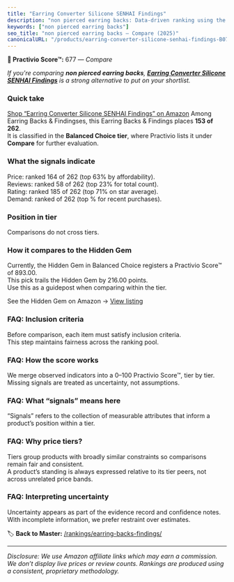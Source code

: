 ```yaml
---
title: "Earring Converter Silicone SENHAI Findings"
description: "non pierced earring backs: Data-driven ranking using the Practivio Score™. Positioned by quality, value, demand, findability, momentum."
keywords: ["non pierced earring backs"]
seo_title: "non pierced earring backs — Compare (2025)"
canonicalURL: "/products/earring-converter-silicone-senhai-findings-B07HJ1ZTH3/"
---
```


**🛒 Practivio Score™:** 677 — _Compare_


*If you're comparing **non pierced earring backs**, **[Earring Converter Silicone SENHAI Findings](https://www.amazon.com/dp/B07HJ1ZTH3?tag=practivio-20)** is a strong alternative to put on your shortlist.*
### Quick take
[Shop “Earring Converter Silicone SENHAI Findings” on Amazon](https://www.amazon.com/dp/B07HJ1ZTH3?tag=practivio-20)
Among Earring Backs & Findingses, this Earring Backs & Findings places **153 of 262**.  
It is classified in the **Balanced Choice tier**, where Practivio lists it under **Compare** for further evaluation.

### What the signals indicate
Price: ranked 164 of 262 (top 63% by affordability).  
Reviews: ranked 58 of 262 (top 23% for total count).  
Rating: ranked 185 of 262 (top 71% on star average).  
Demand: ranked  of 262 (top % for recent purchases).

### Position in tier
Comparisons do not cross tiers.

### How it compares to the Hidden Gem
Currently, the Hidden Gem in Balanced Choice registers a Practivio Score™ of 893.00.  
This pick trails the Hidden Gem by 216.00 points.  
Use this as a guidepost when comparing within the tier.  

See the Hidden Gem on Amazon → [View listing](https://www.amazon.com/dp/B083428HLR?tag=practivio-20)

### FAQ: Inclusion criteria
Before comparison, each item must satisfy inclusion criteria.  
This step maintains fairness across the ranking pool.

### FAQ: How the score works
We merge observed indicators into a 0–100 Practivio Score™, tier by tier.  
Missing signals are treated as uncertainty, not assumptions.

### FAQ: What “signals” means here
“Signals” refers to the collection of measurable attributes that inform a product’s position within a tier.

### FAQ: Why price tiers?
Tiers group products with broadly similar constraints so comparisons remain fair and consistent.  
A product’s standing is always expressed relative to its tier peers, not across unrelated price bands.

### FAQ: Interpreting uncertainty
Uncertainty appears as part of the evidence record and confidence notes.  
With incomplete information, we prefer restraint over estimates.

<!-- Missing template for Compare/CompareWithinPriceClass -->


🏷️ **Back to Master:** [/rankings/earring-backs-findings/](/rankings/earring-backs-findings/)

---
_Disclosure: We use Amazon affiliate links which may earn a commission. We don’t display live prices or review counts. Rankings are produced using a consistent, proprietary methodology._
